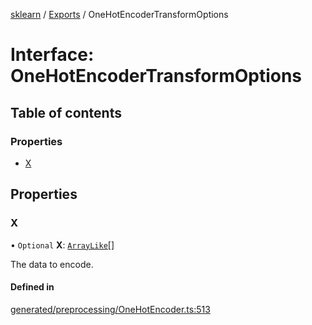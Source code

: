 [sklearn](../readme.md) / [Exports](../modules.md) / OneHotEncoderTransformOptions

# Interface: OneHotEncoderTransformOptions

## Table of contents

### Properties

- [X](OneHotEncoderTransformOptions.md#x)

## Properties

### X

• `Optional` **X**: [`ArrayLike`](../modules.md#arraylike)[]

The data to encode.

#### Defined in

[generated/preprocessing/OneHotEncoder.ts:513](https://github.com/transitive-bullshit/scikit-learn-ts/blob/367336a/packages/sklearn/src/generated/preprocessing/OneHotEncoder.ts#L513)
